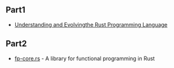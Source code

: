 ## Part1

- [Understanding and Evolvingthe Rust Programming Language](https://github.com/lambda-magic/plt.books/blob/master/Rust/Understanding%20and%20Evolving%20the%20Rust%20Programming%20Language%20-%20RalfJung.pdf)

## Part2
- [fp-core.rs](https://github.com/JasonShin/fp-core.rs) - A library for functional programming in Rust 
